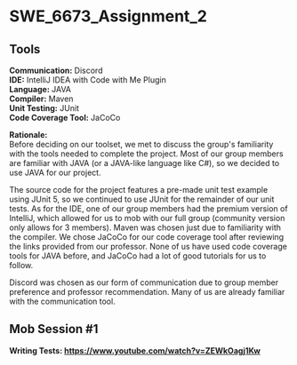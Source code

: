 # SWE_6673_Assignment_2

## Tools

**Communication:** Discord  
**IDE:** IntelliJ IDEA with Code with Me Plugin  
**Language:** JAVA  
**Compiler:** Maven  
**Unit Testing:** JUnit  
**Code Coverage Tool:** JaCoCo

**Rationale:**  
Before deciding on our toolset, we met to discuss the group's familiarity with the tools needed to complete the project.
Most of our group members are familiar with JAVA (or a JAVA-like language like C#), so we
decided to use JAVA for our project.

The source code for the project features a pre-made unit test example using JUnit 5, so we continued to use JUnit
for the remainder of our unit tests. As for the IDE, one of our group members had the premium version of IntelliJ, which
allowed for us to mob with our full group (community version only allows for 3 members). Maven was chosen just due to
familiarity with the compiler. We chose JaCoCo for our code coverage tool after reviewing the links provided from our
professor. None of us have used code coverage tools for JAVA before, and JaCoCo had a lot of good tutorials for us to
follow.

Discord was chosen as our form of communication due to group member preference and professor recommendation. Many of us
are already familiar with the communication tool.

## Mob Session #1

**Writing Tests: https://www.youtube.com/watch?v=ZEWkOagj1Kw** 

